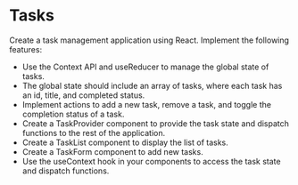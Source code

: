 # Tasks
Create a task management application using React. Implement the following features:
- Use the Context API and useReducer to manage the global state of tasks.
- The global state should include an array of tasks, where each task has an id, title, and completed status.
- Implement actions to add a new task, remove a task, and toggle the completion status of a task.
- Create a TaskProvider component to provide the task state and dispatch functions to the rest of the application.
- Create a TaskList component to display the list of tasks.
- Create a TaskForm component to add new tasks.
- Use the useContext hook in your components to access the task state and dispatch functions.